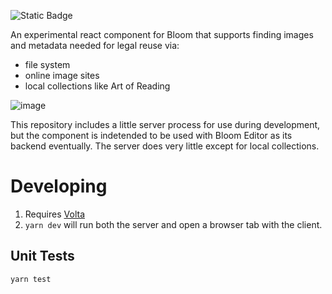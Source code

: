 ![Static Badge](https://img.shields.io/badge/status-WIP-blue)

An experimental react component for Bloom that supports finding images and metadata needed for legal reuse via:
* file system
* online image sites
* local collections like Art of Reading

![image](https://github.com/user-attachments/assets/28371b91-a275-4f62-9e56-0d3d139f5d18)

This repository includes a little server process for use during development, but the component is indetended to be used with Bloom Editor as its backend eventually. The server does very little except for local collections.

# Developing

1. Requires [Volta](https://github.com/volta-cli/volta)
2. `yarn dev` will run both the server and open a browser tab with the client.

## Unit Tests
`yarn test`
